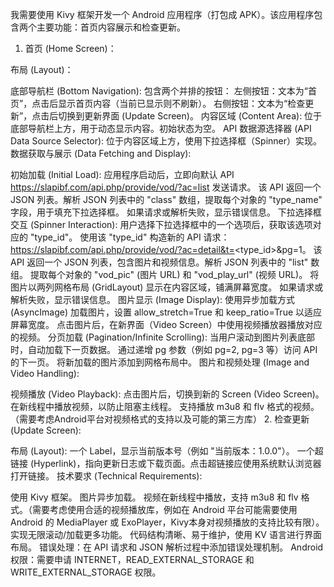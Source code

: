 我需要使用 Kivy 框架开发一个 Android 应用程序（打包成 APK）。该应用程序包含两个主要功能：首页内容展示和检查更新。

1. 首页 (Home Screen)：

布局 (Layout)：

底部导航栏 (Bottom Navigation): 包含两个并排的按钮：
左侧按钮：文本为“首页”，点击后显示首页内容（当前已显示则不刷新）。
右侧按钮：文本为“检查更新”，点击后切换到更新界面 (Update Screen)。
内容区域 (Content Area): 位于底部导航栏上方，用于动态显示内容。初始状态为空。
API 数据源选择器 (API Data Source Selector): 位于内容区域上方，使用下拉选择框（Spinner）实现。
数据获取与展示 (Data Fetching and Display):

初始加载 (Initial Load):
应用程序启动后，立即向默认 API https://slapibf.com/api.php/provide/vod/?ac=list 发送请求。
该 API 返回一个 JSON 列表。解析 JSON 列表中的 "class" 数组，提取每个对象的 "type_name" 字段，用于填充下拉选择框。
如果请求或解析失败，显示错误信息。
下拉选择框交互 (Spinner Interaction):
用户选择下拉选择框中的一个选项后，获取该选项对应的 "type_id"。
使用该 "type_id" 构造新的 API 请求：https://slapibf.com/api.php/provide/vod/?ac=detail&t=<type_id>&pg=1。
该 API 返回一个 JSON 列表，包含图片和视频信息。解析 JSON 列表中的 "list" 数组。
提取每个对象的 "vod_pic" (图片 URL) 和 "vod_play_url" (视频 URL)。
将图片以两列网格布局 (GridLayout) 显示在内容区域，铺满屏幕宽度。
如果请求或解析失败，显示错误信息。
图片显示 (Image Display):
使用异步加载方式 (AsyncImage) 加载图片，设置 allow_stretch=True 和 keep_ratio=True 以适应屏幕宽度。
点击图片后，在新界面（Video Screen）中使用视频播放器播放对应的视频。
分页加载 (Pagination/Infinite Scrolling):
当用户滚动到图片列表底部时，自动加载下一页数据。
通过递增 pg 参数（例如 pg=2, pg=3 等）访问 API 的下一页。
将新加载的图片添加到网格布局中。
图片和视频处理 (Image and Video Handling):

视频播放 (Video Playback):
点击图片后，切换到新的 Screen (Video Screen)。
在新线程中播放视频，以防止阻塞主线程。
支持播放 m3u8 和 flv 格式的视频。（需要考虑Android平台对视频格式的支持以及可能的第三方库）
2. 检查更新 (Update Screen):

布局 (Layout):
一个 Label，显示当前版本号（例如 "当前版本：1.0.0"）。
一个超链接 (Hyperlink)，指向更新日志或下载页面。点击超链接应使用系统默认浏览器打开链接。
技术要求 (Technical Requirements):

使用 Kivy 框架。
图片异步加载。
视频在新线程中播放，支持 m3u8 和 flv 格式。（需要考虑使用合适的视频播放库，例如在 Android 平台可能需要使用 Android 的 MediaPlayer 或 ExoPlayer，Kivy本身对视频播放的支持比较有限）。
实现无限滚动/加载更多功能。
代码结构清晰、易于维护，使用 KV 语言进行界面布局。
错误处理：在 API 请求和 JSON 解析过程中添加错误处理机制。
Android 权限：需要申请 INTERNET，READ_EXTERNAL_STORAGE 和 WRITE_EXTERNAL_STORAGE 权限。

